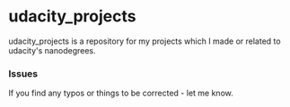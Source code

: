 # udacity_projects

udacity_projects is a repository for my projects which I made or related to udacity's nanodegrees.

### Issues
If you find any typos or things to be corrected - let me know.
